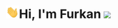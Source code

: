 # <img src="https://raw.githubusercontent.com/ABSphreak/ABSphreak/master/gifs/Hi.gif" width="30px">Hi, I'm Furkan <img src="https://emojipedia-us.s3.amazonaws.com/source/skype/289/man-technologist_1f468-200d-1f4bb.png" width="25px">

<!--
**Web0zz/Web0zz** is a ✨ _special_ ✨ repository because its `README.md` (this file) appears on your GitHub profile.

Here are some ideas to get you started:

- 🔭 I’m currently working on ...
- 🌱 I’m currently learning ...
- 👯 I’m looking to collaborate on ...
- 🤔 I’m looking for help with ...
- 💬 Ask me about ...
- 📫 How to reach me: ...
- 😄 Pronouns: ...
- ⚡ Fun fact: ...
-->
